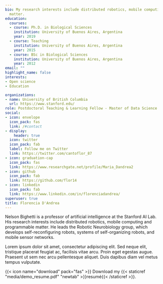 ```yaml
---
bio: My research interests include distributed robotics, mobile computing and programmable
  matter.
education:
  courses:
  - course: Ph.D. in Biological Sciences
    institution: University of Buenos Aires, Argentina
    year: 2019
  - course: Teaching
    institution: University of Buenos Aires, Argentina
    year: 2015
  - course: BSc in Biological Sciences
    institution: University of Buenos Aires, Argentina
    year: 2012
email: ""
highlight_name: false
interests:
- Open science
- Education

organizations:
- name: University of British Columbia
  url: https://www.stanford.edu/
role: Postdoctoral Teaching & Learning Fellow - Master of Data Science
social:
- icon: envelope
  icon_pack: fas
  link: /#contact
- display:
    header: true
  icon: twitter
  icon_pack: fab
  label: Follow me on Twitter
  link: https://twitter.com/cantoflor_87
- icon: graduation-cap
  icon_pack: fas
  link: https://www.researchgate.net/profile/Maria_Dandrea2
- icon: github
  icon_pack: fab
  link: https://github.com/flor14
- icon: linkedin
  icon_pack: fab
  link: https://www.linkedin.com/in/florenciadandrea/
superuser: true
title: Florencia D'Andrea
---
```


Nelson Bighetti is a professor of artificial intelligence at the Stanford AI Lab. His research interests include distributed robotics, mobile computing and programmable matter. He leads the Robotic Neurobiology group, which develops self-reconfiguring robots, systems of self-organizing robots, and mobile sensor networks.

Lorem ipsum dolor sit amet, consectetur adipiscing elit. Sed neque elit, tristique placerat feugiat ac, facilisis vitae arcu. Proin eget egestas augue. Praesent ut sem nec arcu pellentesque aliquet. Duis dapibus diam vel metus tempus vulputate.

{{< icon name="download" pack="fas" >}} Download my {{< staticref "media/demo_resume.pdf" "newtab" >}}resumé{{< /staticref >}}.
